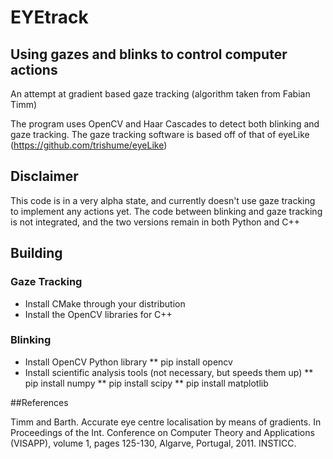# EYEtrack 

## Using gazes and blinks to control computer actions

An attempt at gradient based gaze tracking (algorithm taken from Fabian Timm)

The program uses OpenCV and Haar Cascades to detect both blinking and gaze tracking.
The gaze tracking software is based off of that of eyeLike (https://github.com/trishume/eyeLike)


## Disclaimer

This code is in a very alpha state, and currently doesn't use gaze tracking to implement any
actions yet. The code between blinking and gaze tracking is not integrated, and the two versions remain in both Python and C++

## Building

### Gaze Tracking 
 
* Install CMake through your distribution
* Install the OpenCV libraries for C++

### Blinking
* Install OpenCV Python library
	** pip install opencv
* Install scientific analysis tools (not necessary, but speeds them up)
    	** pip install numpy
	** pip install scipy
	** pip install matplotlib



##References

Timm and Barth. Accurate eye centre localisation by means of gradients. In Proceedings of the Int. Conference on Computer Theory and Applications (VISAPP), volume 1, pages 125-130, Algarve, Portugal, 2011. INSTICC.
